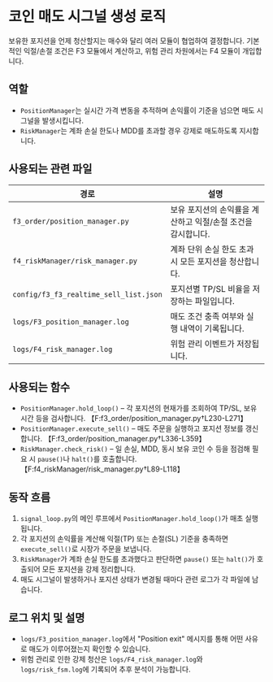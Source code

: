 # 코인 매도 시그널 생성 로직

보유한 포지션을 언제 청산할지는 매수와 달리 여러 모듈이 협업하여 결정합니다. 기본적인 익절/손절 조건은 F3 모듈에서 계산하고, 위험 관리 차원에서는 F4 모듈이 개입합니다.

## 역할
- `PositionManager`는 실시간 가격 변동을 추적하며 손익률이 기준을 넘으면 매도 시그널을 발생시킵니다.
- `RiskManager`는 계좌 손실 한도나 MDD를 초과할 경우 강제로 매도하도록 지시합니다.

## 사용되는 관련 파일
| 경로 | 설명 |
| --- | --- |
| `f3_order/position_manager.py` | 보유 포지션의 손익률을 계산하고 익절/손절 조건을 감시합니다. |
| `f4_riskManager/risk_manager.py` | 계좌 단위 손실 한도 초과 시 모든 포지션을 청산합니다. |
| `config/f3_f3_realtime_sell_list.json` | 포지션별 TP/SL 비율을 저장하는 파일입니다. |
| `logs/F3_position_manager.log` | 매도 조건 충족 여부와 실행 내역이 기록됩니다. |
| `logs/F4_risk_manager.log` | 위험 관리 이벤트가 저장됩니다. |

## 사용되는 함수
- `PositionManager.hold_loop()` – 각 포지션의 현재가를 조회하여 TP/SL, 보유 시간 등을 검사합니다. 【F:f3_order/position_manager.py†L230-L271】
- `PositionManager.execute_sell()` – 매도 주문을 실행하고 포지션 정보를 갱신합니다. 【F:f3_order/position_manager.py†L336-L359】
- `RiskManager.check_risk()` – 일 손실, MDD, 동시 보유 코인 수 등을 점검해 필요 시 `pause()`나 `halt()`를 호출합니다. 【F:f4_riskManager/risk_manager.py†L89-L118】

## 동작 흐름
1. `signal_loop.py`의 메인 루프에서 `PositionManager.hold_loop()`가 매초 실행됩니다.
2. 각 포지션의 손익률을 계산해 익절(TP) 또는 손절(SL) 기준을 충족하면 `execute_sell()`로 시장가 주문을 보냅니다.
3. `RiskManager`가 계좌 손실 한도를 초과했다고 판단하면 `pause()` 또는 `halt()`가 호출되어 모든 포지션을 강제 정리합니다.
4. 매도 시그널이 발생하거나 포지션 상태가 변경될 때마다 관련 로그가 각 파일에 남습니다.

## 로그 위치 및 설명
- `logs/F3_position_manager.log`에서 "Position exit" 메시지를 통해 어떤 사유로 매도가 이루어졌는지 확인할 수 있습니다.
- 위험 관리로 인한 강제 청산은 `logs/F4_risk_manager.log`와 `logs/risk_fsm.log`에 기록되어 추후 분석이 가능합니다.

